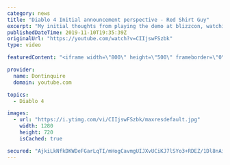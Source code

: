 ```yaml
---
category: news
title: "Diablo 4 Initial announcement perspective - Red Shirt Guy"
excerpt: "My initial thoughts from playing the demo at blizzcon, watching the developer interviews, and listening to the wacky Q&A from the systems and features panel."
publishedDateTime: 2019-11-10T19:35:39Z
originalUrl: "https://youtube.com/watch?v=CIIjswFSzbk"
type: video

featuredContent: "<iframe width=\"800\" height=\"500\" frameborder=\"0\" src=\"https://www.youtube.com/embed/CIIjswFSzbk\" allow=\"accelerometer; autoplay; encrypted-media; gyroscope; picture-in-picture\" allowfullscreen></iframe>"

provider:
  name: Dontinquire
  domain: youtube.com

topics:
  - Diablo 4

images:
  - url: "https://i.ytimg.com/vi/CIIjswFSzbk/maxresdefault.jpg"
    width: 1280
    height: 720
    isCached: true

secured: "AjkiLkNfkDKWDeFGarLqTI/mHogCavmgUIJXvUCiKJ7lSYo3+RDEZ/1Dl8nAiDHkZoTyHfa7fj3sUT5qvwvoBfYRH6OSvIGpZfz6rsxONc4C75G0HAGeTfVpjJaOYV4MgemFZjzz7J4RaINPLFBIP1yIYpXAX6wU+g6RYPeM92W7FTH53xg9y9Dg/rIwFlKwAF7gCbMJeo6X/gklDCzwiMTQfd4tzb6UbXl9aN0tn7diDUL9JRgOuruiKi6kKMoxbH6QcToTzoWb2/CFru/4HzVQfasG5sWO8Xjy3dU/ObJJA5U3yvkPA5VNcTStMkbp4knRmehIrpicBU99zbgRTOys4et5qymYVehWgDI1YzMev6B6QzZstvWjfSsJ4sJK+cYP5/9imMMDI7mFYct/50LQELNDejOZYtTwBmVVQj+BmOhSrqOrJOqS0zEsMlMb;K2yuCJyJzG8T1XU5gCJszQ=="
---
```


